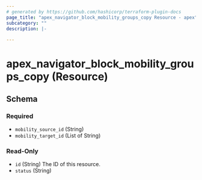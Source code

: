 ```yaml
---
# generated by https://github.com/hashicorp/terraform-plugin-docs
page_title: "apex_navigator_block_mobility_groups_copy Resource - apex"
subcategory: ""
description: |-
  
---
```


# apex_navigator_block_mobility_groups_copy (Resource)





<!-- schema generated by tfplugindocs -->
## Schema

### Required

- `mobility_source_id` (String)
- `mobility_target_id` (List of String)

### Read-Only

- `id` (String) The ID of this resource.
- `status` (String)
